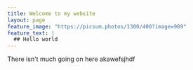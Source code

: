 ```yaml
---
title: Welcome to my website
layout: page
feature_image: "https://picsum.photos/1300/400?image=989"
feature_text: |
  ## Hello world
---
```


There isn't much going on here akawefsjhdf 
